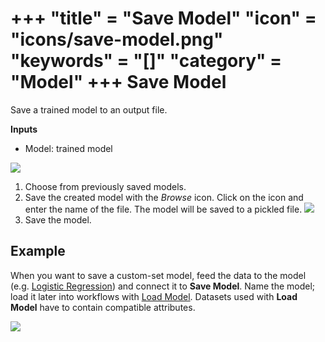 +++
"title" = "Save Model"
"icon" = "icons/save-model.png"
"keywords" = "[]"
"category" = "Model"
+++
Save Model
==========

Save a trained model to an output file.

**Inputs**

- Model: trained model

![](/images/SaveModel-stamped.png)

1. Choose from previously saved models.
2. Save the created model with the *Browse* icon. Click on the icon and enter the name of the file. The model will be saved to a pickled file.
![](/images/SaveModel-save.png)
3. Save the model.

Example
-------

When you want to save a custom-set model, feed the data to the model (e.g. [Logistic Regression](../model/logisticregression.md)) and connect it to **Save Model**. Name the model; load it later into workflows with [Load Model](../model/loadmodel.md). Datasets used with **Load Model** have to contain compatible attributes.

![](/images/SaveModel-example.png)
